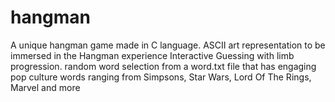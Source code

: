 # hangman
A unique hangman game made in C language. 
ASCII art representation to be immersed in the Hangman experience
Interactive Guessing with limb progression.
random word selection from a word.txt file
that has engaging pop culture words ranging from Simpsons, Star Wars, Lord Of The Rings, Marvel and more
